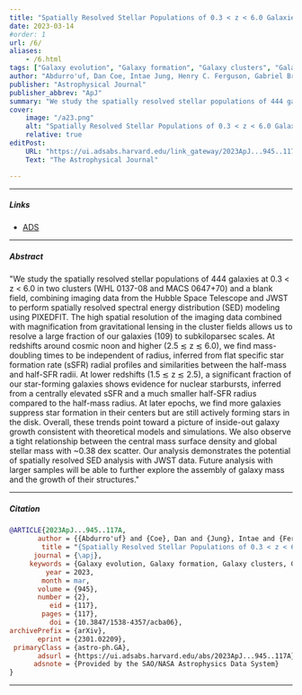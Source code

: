 ```yaml
---
title: "Spatially Resolved Stellar Populations of 0.3 < z < 6.0 Galaxies in WHL 0137-08 and MACS 0647+70 Clusters as Revealed by JWST: How Do Galaxies Grow and Quench over Cosmic Time?" 
date: 2023-03-14
#order: 1
url: /6/
aliases: 
    - /6.html
tags: ["Galaxy evolution", "Galaxy formation", "Galaxy clusters", "Galaxy quenching", "Astrophysics - Astrophysics of Galaxies"]
author: "Abdurro'uf, Dan Coe, Intae Jung, Henry C. Ferguson, Gabriel Brammer, Kartheik G. Iyer, Larry D. Bradley, Pratika Dayal, Rogier A. Windhorst, Adi Zitrin, Ashish Kumar Meena, Masamune Oguri, Jose M. Diego, Vasily Kokorev, Paola Dimauro, Angela Adamo, Christopher J. Conselice, Brian Welch, Eros Vanzella, Tiger Yu-Yang Hsiao, Xinfeng Xu, Namrata Roy, and Celia R. Mulcahey"
publisher: "Astrophysical Journal"
publisher_abbrev: "ApJ"
summary: "We study the spatially resolved stellar populations of 444 galaxies at 0.3 < z < 6.0 in two clusters (WHL 0137-08 and MACS 0647+70) and a blank field, combining imaging data from the Hubble Space Telescope and JWST to perform spatially resolved spectral energy distribution (SED) modeling using PIXEDFIT. The high spatial resolution of the imaging data combined with magnification from gravitational lensing in the cluster fields allows us to resolve a large fraction of our galaxies (109) to subkiloparsec scales. At redshifts around cosmic noon and higher (2.5 ≲ z ≲ 6.0), we find mass-doubling times to be independent of radius, inferred from flat specific star formation rate (sSFR) radial profiles and similarities between the half-mass and half-SFR radii. At lower redshifts (1.5 ≲ z ≲ 2.5), a significant fraction of our star-forming galaxies shows evidence for nuclear starbursts, inferred from a centrally elevated sSFR and a much smaller half-SFR radius compared to the half-mass radius. At later epochs, we find more galaxies suppress star formation in their centers but are still actively forming stars in the disk. Overall, these trends point toward a picture of inside-out galaxy growth consistent with theoretical models and simulations. We also observe a tight relationship between the central mass surface density and global stellar mass with ~0.38 dex scatter. Our analysis demonstrates the potential of spatially resolved SED analysis with JWST data. Future analysis with larger samples will be able to further explore the assembly of galaxy mass and the growth of their structures."
cover:
    image: "/a23.png"
    alt: "Spatially Resolved Stellar Populations of 0.3 < z < 6.0 Galaxies in WHL 0137-08 and MACS 0647+70 Clusters as Revealed by JWST: How Do Galaxies Grow and Quench over Cosmic Time?"
    relative: true
editPost:
    URL: "https://ui.adsabs.harvard.edu/link_gateway/2023ApJ...945..117A/doi:10.3847/1538-4357/acba06"
    Text: "The Astrophysical Journal"

---
```


---

##### Links

+ [ADS](https://ui.adsabs.harvard.edu/abs/2023ApJ...945..117A/abstract)

---

##### Abstract

"We study the spatially resolved stellar populations of 444 galaxies at 0.3 < z < 6.0 in two clusters (WHL 0137-08 and MACS 0647+70) and a blank field, combining imaging data from the Hubble Space Telescope and JWST to perform spatially resolved spectral energy distribution (SED) modeling using PIXEDFIT. The high spatial resolution of the imaging data combined with magnification from gravitational lensing in the cluster fields allows us to resolve a large fraction of our galaxies (109) to subkiloparsec scales. At redshifts around cosmic noon and higher (2.5 ≲ z ≲ 6.0), we find mass-doubling times to be independent of radius, inferred from flat specific star formation rate (sSFR) radial profiles and similarities between the half-mass and half-SFR radii. At lower redshifts (1.5 ≲ z ≲ 2.5), a significant fraction of our star-forming galaxies shows evidence for nuclear starbursts, inferred from a centrally elevated sSFR and a much smaller half-SFR radius compared to the half-mass radius. At later epochs, we find more galaxies suppress star formation in their centers but are still actively forming stars in the disk. Overall, these trends point toward a picture of inside-out galaxy growth consistent with theoretical models and simulations. We also observe a tight relationship between the central mass surface density and global stellar mass with ~0.38 dex scatter. Our analysis demonstrates the potential of spatially resolved SED analysis with JWST data. Future analysis with larger samples will be able to further explore the assembly of galaxy mass and the growth of their structures."

---

##### Citation

```bibtex
@ARTICLE{2023ApJ...945..117A,
       author = {{Abdurro'uf} and {Coe}, Dan and {Jung}, Intae and {Ferguson}, Henry C. and {Brammer}, Gabriel and {Iyer}, Kartheik G. and {Bradley}, Larry D. and {Dayal}, Pratika and {Windhorst}, Rogier A. and {Zitrin}, Adi and {Meena}, Ashish Kumar and {Oguri}, Masamune and {Diego}, Jose M. and {Kokorev}, Vasily and {Dimauro}, Paola and {Adamo}, Angela and {Conselice}, Christopher J. and {Welch}, Brian and {Vanzella}, Eros and {Hsiao}, Tiger Yu-Yang and {Xu}, Xinfeng and {Roy}, Namrata and {Mulcahey}, Celia R.},
        title = "{Spatially Resolved Stellar Populations of 0.3 < z < 6.0 Galaxies in WHL 0137-08 and MACS 0647+70 Clusters as Revealed by JWST: How Do Galaxies Grow and Quench over Cosmic Time?}",
      journal = {\apj},
     keywords = {Galaxy evolution, Galaxy formation, Galaxy clusters, Galaxy quenching, 594, 595, 584, 2040, Astrophysics - Astrophysics of Galaxies},
         year = 2023,
        month = mar,
       volume = {945},
       number = {2},
          eid = {117},
        pages = {117},
          doi = {10.3847/1538-4357/acba06},
archivePrefix = {arXiv},
       eprint = {2301.02209},
 primaryClass = {astro-ph.GA},
       adsurl = {https://ui.adsabs.harvard.edu/abs/2023ApJ...945..117A},
      adsnote = {Provided by the SAO/NASA Astrophysics Data System}
}
```

---
